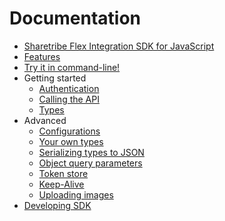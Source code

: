 # Documentation

* [Sharetribe Flex Integration SDK for JavaScript](../README.md)
* [Features](./features.md)
* [Try it in command-line!](./try-it-in-command-line.md)
* Getting started
  * [Authentication](./authentication.md)
  * [Calling the API](./calling-the-api.md)
  * [Types](./types.md)
* Advanced
  * [Configurations](./configurations.md)
  * [Your own types](./your-own-types.md)
  * [Serializing types to JSON](./serializing-types-to-json.md)
  * [Object query parameters](./object-query-parameters.md)
  * [Token store](./token-store.md)
  * [Keep-Alive](./keep-alive.md)
  * [Uploading images](./uploading-images.md)
* [Developing SDK](./developing-sdk.md)
